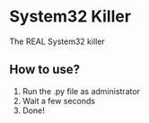 # System32 Killer
The REAL System32 killer

## How to use?
1. Run the .py file as administrator
2. Wait a few seconds
3. Done!
